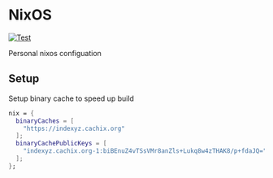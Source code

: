 # NixOS

[![Test](https://github.com/X01A/nixos/actions/workflows/test.yaml/badge.svg)](https://github.com/X01A/nixos/actions/workflows/test.yaml)

Personal nixos configuation

## Setup

Setup binary cache to speed up build

```nix
nix = {
  binaryCaches = [
    "https://indexyz.cachix.org"
  ];
  binaryCachePublicKeys = [
    "indexyz.cachix.org-1:biBEnuZ4vTSsVMr8anZls+Lukq8w4zTHAK8/p+fdaJQ="
  ];
};
```
